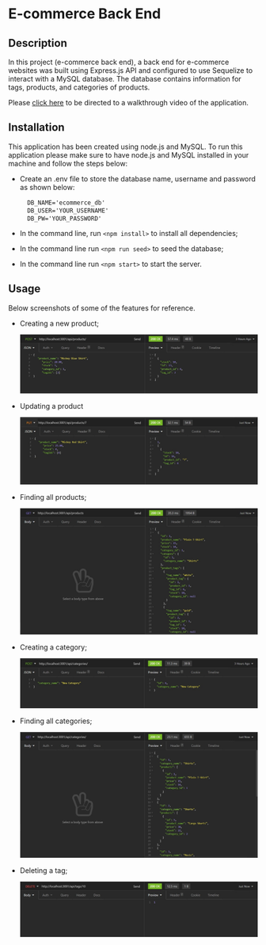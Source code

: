 # E-commerce Back End

## Description

In this project (e-commerce back end), a back end for e-commerce websites was built using Express.js API and configured to use Sequelize to interact with a MySQL database. The database contains information for tags, products, and categories of products.

Please [click here](https://www.youtube.com/watch?v=Z93fdprTjbw) to be directed to a walkthrough video of the application.

## Installation

This application has been created using node.js and MySQL. To run this application please make sure to have node.js and MySQL installed in your machine and follow the steps below:

- Create an .env file to store the database name, username and password as shown below:

        DB_NAME='ecommerce_db'
        DB_USER='YOUR_USERNAME'
        DB_PW='YOUR_PASSWORD'

- In the command line, run `<npm install>` to install all dependencies;

- In the command line run `<npm run seed>` to seed the database;

- In the command line run `<npm start>` to start the server.

## Usage

Below screenshots of some of the features for reference.

- Creating a new product;

  ![Creating new product](public/assets/images/screenshots/01-create-product.jpg)

- Updating a product

  ![Updating a product](public/assets/images/screenshots/06-update-product.jpg)

- Finding all products;

  ![Finding all products](public/assets/images/screenshots/02-all-products.jpg)

- Creating a category;

  ![Creating a category](public/assets/images/screenshots/03-create-category.jpg)

- Finding all categories;

  ![Finding all categories](public/assets/images/screenshots/04-all-categories.jpg)

- Deleting a tag;

  ![Deleting a tag](public/assets/images/screenshots/05-delete-tag.jpg)
